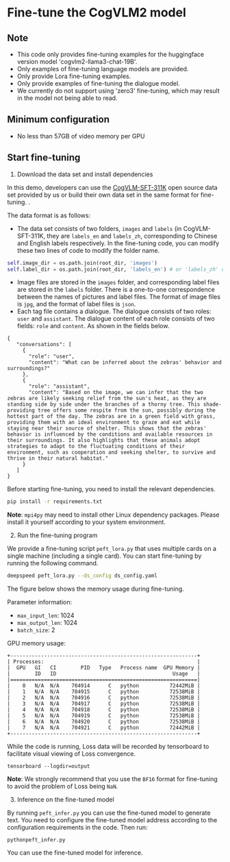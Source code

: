 # Fine-tune the CogVLM2 model

## Note

+ This code only provides fine-tuning examples for the huggingface version model 'cogvlm2-llama3-chat-19B'.
+ Only examples of fine-tuning language models are provided.
+ Only provide Lora fine-tuning examples.
+ Only provide examples of fine-tuning the dialogue model.
+ We currently do not support using 'zero3' fine-tuning, which may result in the model not being able to read.

## Minimum configuration

- No less than 57GB of video memory per GPU


## Start fine-tuning

1. Download the data set and install dependencies

In this demo, developers can use the [CogVLM-SFT-311K](https://huggingface.co/datasets/THUDM/CogVLM-SFT-311K) open source data set provided by us or build their own data set in the same format for fine-tuning. .

The data format is as follows:
+ The data set consists of two folders, `images` and `labels` (in CogVLM-SFT-311K, they are `labels_en` and `labels_zh`, corresponding to Chinese and English labels respectively.
In the fine-tuning code, you can modify these two lines of code to modify the folder name.
```python
self.image_dir = os.path.join(root_dir, 'images')
self.label_dir = os.path.join(root_dir, 'labels_en') # or 'labels_zh' or 'labels' can be modified by yourself
```
+ Image files are stored in the `images` folder, and corresponding label files are stored in the `labels` folder. There is a one-to-one correspondence between the names of pictures and label files. The format of image files is `jpg`, and the format of label files is `json`.
+ Each tag file contains a dialogue. The dialogue consists of two roles: `user` and `assistant`. The dialogue content of each role consists of two fields: `role` and `content`. As shown in the fields below.
```
{
   "conversations": [
     {
       "role": "user",
       "content": "What can be inferred about the zebras' behavior and surroundings?"
     },
     {
       "role": "assistant",
       "content": "Based on the image, we can infer that the two zebras are likely seeking relief from the sun's heat, as they are standing side by side under the branches of a thorny tree. This shade-providing tree offers some respite from the sun, possibly during the hottest part of the day. The zebras are in a green field with grass, providing them with an ideal environment to graze and eat while staying near their source of shelter. This shows that the zebras' behavior is influenced by the conditions and available resources in their surroundings. It also highlights that these animals adopt strategies to adapt to the fluctuating conditions of their environment, such as cooperation and seeking shelter, to survive and thrive in their natural habitat."
     }
   ]
}
```


Before starting fine-tuning, you need to install the relevant dependencies.
```bash
pip install -r requirements.txt
```
**Note**: `mpi4py` may need to install other Linux dependency packages. Please install it yourself according to your system environment.

2. Run the fine-tuning program

We provide a fine-tuning script `peft_lora.py` that uses multiple cards on a single machine (including a single card). You can start fine-tuning by running the following command.
```bash
deepspeed peft_lora.py --ds_config ds_config.yaml
```
The figure below shows the memory usage during fine-tuning.

Parameter information:
+ `max_input_len`: 1024
+ `max_output_len`: 1024
+ `batch_size`: 2

GPU memory usage:
```shell
+-------------------------------------------------------------+
| Processes:                                                  |
|  GPU   GI   CI        PID   Type   Process name  GPU Memory |
|        ID   ID                                      Usage   |
|=============================================================|
|    0   N/A  N/A    704914      C   python          72442MiB |
|    1   N/A  N/A    704915      C   python          72538MiB |
|    2   N/A  N/A    704916      C   python          72538MiB |
|    3   N/A  N/A    704917      C   python          72538MiB |
|    4   N/A  N/A    704918      C   python          72538MiB |
|    5   N/A  N/A    704919      C   python          72538MiB |
|    6   N/A  N/A    704920      C   python          72538MiB |
|    7   N/A  N/A    704921      C   python          72442MiB |
+-------------------------------------------------------------+
```
While the code is running, Loss data will be recorded by tensorboard to facilitate visual viewing of Loss convergence.
```shell
tensorboard --logdir=output
```

**Note**: We strongly recommend that you use the `BF16` format for fine-tuning to avoid the problem of Loss being `NaN`.

3. Inference on the fine-tuned model

By running `peft_infer.py` you can use the fine-tuned model to generate text. You need to configure the fine-tuned model address according to the configuration requirements in the code. Then run:
```shell
pythonpeft_infer.py
```
You can use the fine-tuned model for inference.